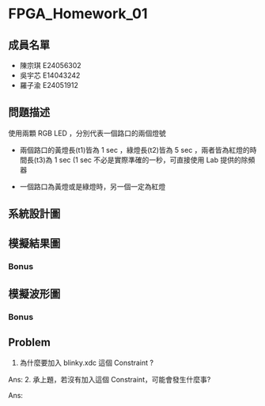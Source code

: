# FPGA_Homework_01
## 成員名單
* 陳宗琪 E24056302
* 吳宇芯 E14043242
* 羅子渝 E24051912

## 問題描述
使用兩顆 RGB LED ，分別代表一個路口的兩個燈號

* 兩個路口的黃燈長(t1)皆為 1 sec ，綠燈長(t2)皆為 5 sec ，兩者皆為紅燈的時間長(t3)為 1 sec (1 sec 不必是實際準確的一秒，可直接使用 Lab 提供的除頻器

* 一個路口為黃燈或是綠燈時，另一個一定為紅燈

## 系統設計圖

## 模擬結果圖
### Bonus
## 模擬波形圖
### Bonus

## Problem
1. 為什麼要加入 blinky.xdc 這個 Constraint ?

  Ans:
2. 承上題，若沒有加入這個 Constraint，可能會發生什麼事?

  Ans:
